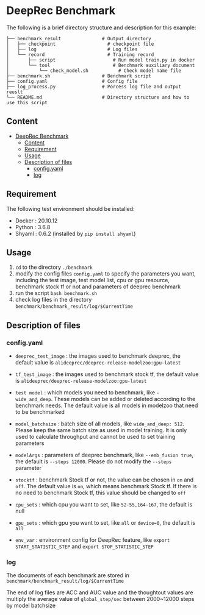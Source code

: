 # DeepRec Benchmark
The following is a brief directory structure and description for this example:

```
├── benchmark_result               # Output directory  
│   ├── checkpoint                   # checkpoint file  
│   ├── log                          # Log files  
│   └── record                       # Training record  
│       ├── script                     # Run model train.py in docker  
│       └── tool                       # Benchmark auxiliary document  
│           └── check_model.sh           # Check model name file  
├── benchmark.sh                   # Benchmark script  
├── config.yaml                    # Config file  
├── log_process.py                 # Porcess log file and output reuslt  
└── README.md                      # Directory structure and how to use this script
```


## Content
- [DeepRec Benchmark](#deeprec-benchmark)
  - [Content](#content)
  - [Requirement](#requirement)
  - [Usage](#usage)
  - [Description of files](#description-of-files)
    - [config.yaml](#configyaml)
    - [log](#log)


## Requirement
The following test environment should be installed:
+ Docker : 20.10.12
+ Python : 3.6.8
+ Shyaml : 0.6.2 (installed by `pip install shyaml`)

## Usage
1. `cd` to the directory `./benchmark`  
2. modify the config files `config.yaml` to specify the parameters you want, including the test image, test model list, cpu or gpu resource, benchmark stock tf or not and parameters of deeprec benchmark
3. run the script `bash benchmark.sh`  
4. check log files in the directory `benchmark/benchmark_result/log/$CurrentTime`

## Description of files
### config.yaml
- `deeprec_test_image` : the images used to benchmark deeprec,  the default value is `alideeprec/deeprec-release-modelzoo:gpu-latest`

- `tf_test_image` : the images used to benchmark stock tf, the default value is `alideeprec/deeprec-release-modelzoo:gpu-latest` 

- `test model` : which models you need to benchmark, like `- wide_and_deep`. These models can be added or deleted according to the benchmark needs. The default value is all models in modelzoo that need to be benchmarked

- `model_batchsize` : batch size of all models, like `wide_and_deep: 512`. Please keep the same batch size as used in model training. It is only used to calculate throughput and cannot be used to set training parameters

- `modelArgs` : parameters of deeprec benchmark, like `--emb_fusion true`, the default is `--steps 12000`. Please do not modify the `--steps` parameter

- `stocktf` : benchmark Stock tf or not, the value can be chosen in `on` and `off`. The default value is `on`, which means benchmark Stock tf. If there is no need to benchmark Stock tf, this value should be changed to `off`

- `cpu_sets` : which cpu you want to set, like `52-55,164-167`, the default is null

- `gpu_sets` : which gpu you want to set, like `all` or `device=0`, the default is `all` 

- `env_var` : environment config for DeepRec feature, like `export START_STATISTIC_STEP` and `export STOP_STATISTIC_STEP`

### log
The documents of each benchmark are stored in `benchmark/benchmark_result/log/$CurrentTime`

The end of log files are ACC and AUC value and the thoughtout values are multiply the average value of `global_step/sec` between 2000~12000 steps by model batchsize
